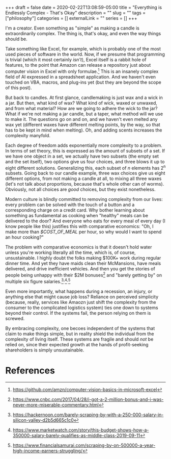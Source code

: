 +++
draft = false
date = 2020-02-22T13:08:59-05:00
title = "Everything is Endlessly Complex - That's Okay"
description = ""
slug = ""
tags = ["philosophy"]
categories = []
externalLink = ""
series = []
+++

I'm a creator. Even something as "simple" as making a candle is extraordinarily complex. The thing is, that's okay, and even the way things should be.

Take something like Excel, for example, which is probably one of the most used pieces of software in the world. Now, if we presume that programming is trivial (which it most certainly _isn't_), Excel itself is a rabbit hole of features, to the point that Amazon can release a repository just about computer vision in Excel with only formulae.[^1] This is an insanely complex field of AI expressed in a spreadsheet application. And we haven't even touched on VBA, macros, and plug-ins yet (but they are beyond the scope of this post).

But back to candles. At first glance, candlemaking is just wax and a wick in a jar. But then, what kind of wax? What kind of wick, waxed or unwaxed, and from what material? How are we going to adhere the wick to the jar? What if we're not making a jar candle, but a taper, what method will we use to make it. The questions go on and on, and we haven't even melted any wax yet (different waxes have different melting points, by the way, so that has to be kept in mind when melting). Oh, and adding scents increases the complexity manyfold.

Each degree of freedom adds exponentially more complexity to a problem. In terms of set theory, this is expressed as the amount of subsets of a set. If we have one object in a set, we actually have two subsets (the empty set and the set itself), two options give us four choices, and three blows it up to eight different solutions. Generalizing this, each subset of _n_ elements has 2<sup>n</sup> subsets. Going back to our candle example, three wax choices give us eight different options, from not making a candle at all, to mixing all three waxes (let's not talk about proportions, because that's whole other can of worms). Obviously, not all choices are _good_ choices, but they exist nonetheless.

Modern culture is blindly committed to removing complexity from our lives: every problem can be solved with the touch of a button and a corresponding charge on a credit card. Why bother learning about something as fundamental as cooking when "healthy" meals can be delivered to the door? And everyone who eats for every meal of every day (I know people like this) justifies this with comparative economics: "Oh, I make more than _\$COST_OF_MEAL_ per hour, so why would I want to spend an hour cooking?"

The problem with comparative economics is that it doesn't hold water unless you're working literally all the time, which is, of course, unsustainable. I highly doubt the folks making $100K+ work during regular dinner time. And yet they have maids clean their McMansions, have meals delivered, and drive inefficient vehicles. And then you get the stories of people being unhappy with their $2M bonuses[^2] and "barely getting by" on multiple six figure salaries.[^3]<sup>,</sup>[^4]<sup>,</sup>[^5]

Even more importantly, what happens during a recession, an injury, or anything else that might cause job loss? Reliance on perceived simplicity (because, really, services like Amaozn just shift the complexity from the consumer to the complicated logistics system) ties one down to systems beyond their control. If the systems fail, the person relying on them is screwed.

By embracing complexity, one becoes independent of the systems that claim to make things simple, but in reality shield the individual from the complexity of living itself. These systems are fragile and should _not_ be relied on, since their expected growth at the hands of profit-seeking shareholders is simply unsustainable.

# References

[^1]: https://github.com/amzn/computer-vision-basics-in-microsoft-excel
[^2]: https://www.cnbc.com/2017/04/28/i-got-a-2-million-bonus-and-i-was-never-more-miserable-commentary.html
[^3]: https://hackernoon.com/barely-scraping-by-with-a-250-000-salary-in-silicon-valley-d2b5d665c1c0
[^4]: https://www.marketwatch.com/story/this-budget-shows-how-a-350000-salary-barely-qualifies-as-middle-class-2019-09-11
[^5]: https://www.financialsamurai.com/scraping-by-on-500000-a-year-high-income-earners-struggling/
